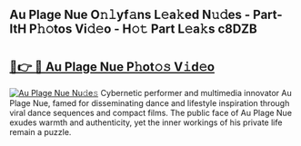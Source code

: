 ## Au Plage Nue O𝚗𝚕yf𝚊ns L𝚎a𝚔ed N𝚞𝚍es - Part-ItH P𝚑𝚘tos Vi𝚍𝚎o - H𝚘𝚝 Part L𝚎a𝚔s c8DZB

# <h2><a href="http://kff7f7n.oniu.top/?m=Au+Plage+Nue">🔗👉 🔴 Au Plage Nue P𝚑ot𝚘𝚜 V𝚒d𝚎o</a></h2>

[![Au Plage Nue Nu𝚍e𝚜](https://i.imgur.com/0qMVB7G.gif)](http://kff7f7n.oniu.top/?m=Au+Plage+Nue)
Cybernetic performer and multimedia innovator Au Plage Nue, famed for disseminating dance and lifestyle inspiration through viral dance sequences and compact films. The public face of Au Plage Nue exudes warmth and authenticity, yet the inner workings of his private life remain a puzzle.  

